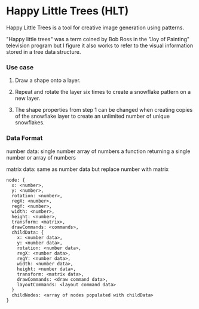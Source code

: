 Happy Little Trees (HLT)
===================

Happy Little Trees is a tool for creative image generation using patterns.

"Happy little trees" was a term coined by Bob Ross in the "Joy of Painting" television program but I figure it also works to refer to the visual information stored in a tree data structure.

### Use case
1. Draw a shape onto a layer.

2. Repeat and rotate the layer six times to create a snowflake pattern on a new layer.

3. The shape properties from step 1 can be changed when creating copies of the snowflake layer to create an unlimited number of unique snowflakes.


### Data Format

number data:
single number
array of numbers
a function returning a single number or array of numbers

matrix data:
same as number data but replace number with matrix

```
node: {
  x: <number>,
  y: <number>,
  rotation: <number>,
  regX: <number>,
  regY: <number>,
  width: <number>,
  height: <number>,
  transform: <matrix>,
  drawCommands: <commands>,
  childData: {
    x: <number data>,
    y: <number data>,
    rotation: <number data>,
    regX: <number data>,
    regY: <number data>,
    width: <number data>,
    height: <number data>,
    transform: <matrix data>,
    drawCommands: <draw command data>,
    layoutCommands: <layout command data>
  }
  childNodes: <array of nodes populated with childData>
}
```
